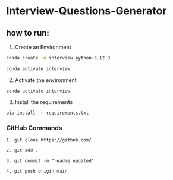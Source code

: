 # Interview-Questions-Generator



## how to run:

1. Create an Environment
```bash
conda create -n interview python-3.12.0

conda activate interview
```

2. Activate the environment
```
conda activate interview
```

3. Install the requirements
```
pip install -r requirements.txt
```

### GitHub Commands
```
1. git clone https://github.com/

2. git add .

3. git commit -m "readme updated"

4. git push origin main
```
